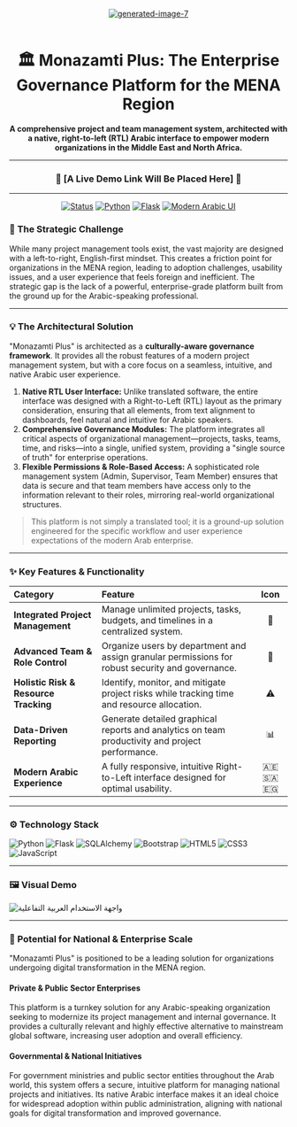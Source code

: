 <div align="center">

<a href="https://ibb.co/d02392Nx"><img src="https://i.ibb.co/xSjcvjnd/generated-image-7.png" alt="generated-image-7" border="0"></a><br /><br />
# 🏛️ Monazamti Plus: The Enterprise Governance Platform for the MENA Region

**A comprehensive project and team management system, architected with a native, right-to-left (RTL) Arabic interface to empower modern organizations in the Middle East and North Africa.**

---

### 🚀 **[A Live Demo Link Will Be Placed Here]** 🚀

---

<p align="center">
  <a href="#"><img src="https://img.shields.io/badge/Status-Live%20Prototype-brightgreen?style=for-the-badge" alt="Status"></a>
  <a href="#"><img src="https://img.shields.io/badge/Python-3776AB?style=for-the-badge&logo=python" alt="Python"></a>
  <a href="#"><img src="https://img.shields.io/badge/Flask-000000?style=for-the-badge&logo=flask" alt="Flask"></a>
  <a href="#"><img src="https://img.shields.io/badge/UI/UX-Modern%20Arabic-c2185b?style=for-the-badge" alt="Modern Arabic UI"></a>
</p>

</div>

### 🎯 The Strategic Challenge

While many project management tools exist, the vast majority are designed with a left-to-right, English-first mindset. This creates a friction point for organizations in the MENA region, leading to adoption challenges, usability issues, and a user experience that feels foreign and inefficient. The strategic gap is the lack of a powerful, enterprise-grade platform built from the ground up for the Arabic-speaking professional.

---

### 💡 The Architectural Solution

"Monazamti Plus" is architected as a **culturally-aware governance framework**. It provides all the robust features of a modern project management system, but with a core focus on a seamless, intuitive, and native Arabic user experience.

1.  **Native RTL User Interface:** Unlike translated software, the entire interface was designed with a Right-to-Left (RTL) layout as the primary consideration, ensuring that all elements, from text alignment to dashboards, feel natural and intuitive for Arabic speakers.
2.  **Comprehensive Governance Modules:** The platform integrates all critical aspects of organizational management—projects, tasks, teams, time, and risks—into a single, unified system, providing a "single source of truth" for enterprise operations.
3.  **Flexible Permissions & Role-Based Access:** A sophisticated role management system (Admin, Supervisor, Team Member) ensures that data is secure and that team members have access only to the information relevant to their roles, mirroring real-world organizational structures.

> This platform is not simply a translated tool; it is a ground-up solution engineered for the specific workflow and user experience expectations of the modern Arab enterprise.

---

### ✨ Key Features & Functionality

| Category | Feature | Icon |
| :--- | :--- | :---: |
| **Integrated Project Management** | Manage unlimited projects, tasks, budgets, and timelines in a centralized system. | 📂 |
| **Advanced Team & Role Control** | Organize users by department and assign granular permissions for robust security and governance. | 👥 |
| **Holistic Risk & Resource Tracking**| Identify, monitor, and mitigate project risks while tracking time and resource allocation. | ⚠️ |
| **Data-Driven Reporting** | Generate detailed graphical reports and analytics on team productivity and project performance. | 📊 |
| **Modern Arabic Experience** | A fully responsive, intuitive Right-to-Left interface designed for optimal usability. | 🇦🇪🇸🇦🇪🇬 |


---

### ⚙️ Technology Stack

![Python](https://img.shields.io/badge/Python-3776AB?style=flat-square&logo=python&logoColor=white)
![Flask](https://img.shields.io/badge/Flask-000000?style=flat-square&logo=flask&logoColor=white)
![SQLAlchemy](https://img.shields.io/badge/SQLAlchemy-D71F00?style=flat-square)
![Bootstrap](https://img.shields.io/badge/Bootstrap-7952B3?style=flat-square&logo=bootstrap&logoColor=white)
![HTML5](https://img.shields.io/badge/HTML5-E34F26?style=flat-square&logo=html5&logoColor=white)
![CSS3](https://img.shields.io/badge/CSS3-1572B6?style=flat-square&logo=css3&logoColor=white)
![JavaScript](https://img.shields.io/badge/JavaScript-F7DF1E?style=flat-square&logo=javascript&logoColor=black)

---

### 🖼️ Visual Demo

![واجهة الاستخدام العربية التفاعلية](https://media.giphy.com/media/Nc3OKdu2U3uXxTRZaf/giphy.gif)

---

### 🚀 Potential for National & Enterprise Scale

"Monazamti Plus" is positioned to be a leading solution for organizations undergoing digital transformation in the MENA region.

#### **Private & Public Sector Enterprises**
This platform is a turnkey solution for any Arabic-speaking organization seeking to modernize its project management and internal governance. It provides a culturally relevant and highly effective alternative to mainstream global software, increasing user adoption and overall efficiency.

#### **Governmental & National Initiatives**
For government ministries and public sector entities throughout the Arab world, this system offers a secure, intuitive platform for managing national projects and initiatives. Its native Arabic interface makes it an ideal choice for widespread adoption within public administration, aligning with national goals for digital transformation and improved governance.
